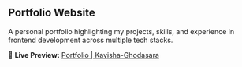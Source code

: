 ## Portfolio Website
A personal portfolio highlighting my projects, skills, and experience in frontend development across multiple tech stacks.  

🔗 **Live Preview:** [Portfolio | Kavisha-Ghodasara](https://kavisha1411.github.io/Kavisha-G-Portfolio/)  
